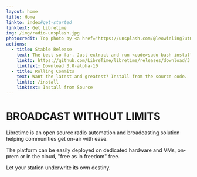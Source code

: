 ```yaml
---
layout: home
title: Home
linkto: index#get-started
linktext: Get Libretime
img: /img/radio-unsplash.jpg
photocredit: Top photo by <a href="https://unsplash.com/@leowieling?utm_source=unsplash&amp;utm_medium=referral&amp;utm_content=creditCopyText">Leo Wieling</a> on <a href="https://unsplash.com/s/photos/radio?utm_source=unsplash&amp;utm_medium=referral&amp;utm_content=creditCopyText">Unsplash</a>
actions:
  - title: Stable Release
    text: The best so far. Just extract and run <code>sudo bash install -fiap</code>.
    linkto: https://github.com/LibreTime/libretime/releases/download/3.0.0-alpha.10/libretime-3.0.0-alpha.10.tar.gz
    linktext: Download 3.0-alpha-10
  - title: Rolling Commits
    text: Want the latest and greatest? Install from the source code.
    linkto: /install
    linktext: Install from Source
---
```


# BROADCAST WITHOUT LIMITS

Libretime is an open source radio automation and broadcasting solution helping communities get on-air with ease.

The platform can be easily deployed on dedicated hardware and VMs, on-prem or in the cloud, "free as in freedom" free.

Let your station underwrite its own destiny.

